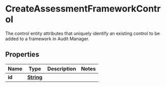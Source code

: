 

# CreateAssessmentFrameworkControl

 The control entity attributes that uniquely identify an existing control to be added to a framework in Audit Manager. 

## Properties

| Name | Type | Description | Notes |
|------------ | ------------- | ------------- | -------------|
|**id** | [**String**](String.md) |  |  |



